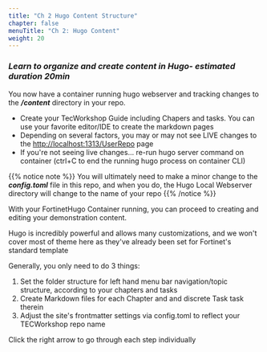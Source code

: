 ```yaml
---
title: "Ch 2 Hugo Content Structure"
chapter: false
menuTitle: "Ch 2: Hugo Content"
weight: 20
---
```


### ***Learn to organize and create content in Hugo- estimated duration 20min***

You now have a container running hugo webserver and tracking changes to the **_/content_** directory in your repo.  

  - Create your TecWorkshop Guide including Chapers and tasks.  You can use your favorite editor/IDE to create the markdown pages
  - Depending on several factors, you may or may not see LIVE changes to the [http://localhost:1313/UserRepo](http://localhost:1313/UserRepo) page  
  - If you're not seeing live changes... re-run hugo server command on container (ctrl+C to end the running hugo process on container CLI)

{{% notice note %}}  You will ultimately need to make a minor change to the **_config.toml_** file in this repo, and when you do, the Hugo Local Webserver directory will change to the name of your repo {{% /notice %}}


With your FortinetHugo Container running, you can proceed to creating and editing your demonstration content.

Hugo is incredibly powerful and allows many customizations, and we won't cover most of theme here as they've already been set for Fortinet's standard template  

Generally, you only need to do 3 things:
1. Set the folder structure for left hand menu bar navigation/topic structure, according to your chapters and tasks
2. Create Markdown files for each Chapter and and discrete Task task therein
3. Adjust the site's frontmatter settings via config.toml to reflect your TECWorkshop repo name

Click the right arrow to go through each step individually
